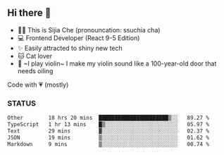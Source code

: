 ## Hi there 👋

- 🙋‍♀️ This is Sijia Che (pronouncation: ssuchia cha)
- 💻 Frontend Developer (React 9-5 Edition)
- ✨ Easily attracted to shiny new tech
- 🐱 Cat lover
- 🌟 ~I play violin~ I make my violin sound like a 100-year-old door that needs oiling

Code with 💗 (mostly)

### STATUS
<!--START_SECTION:waka-->

```txt
Other        18 hrs 20 mins  ██████████████████████▒░░   89.27 %
TypeScript   1 hr 13 mins    █▒░░░░░░░░░░░░░░░░░░░░░░░   05.97 %
Text         29 mins         ▓░░░░░░░░░░░░░░░░░░░░░░░░   02.37 %
JSON         19 mins         ▒░░░░░░░░░░░░░░░░░░░░░░░░   01.62 %
Markdown     9 mins          ▒░░░░░░░░░░░░░░░░░░░░░░░░   00.74 %
```

<!--END_SECTION:waka-->
